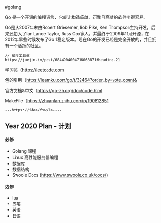 #golang

Go 是一个开源的编程语言，它能让构造简单、可靠且高效的软件变得容易。

Go是从2007年末由Robert Griesemer, Rob Pike, Ken Thompson主持开发，后来还加入了Ian Lance Taylor, Russ Cox等人，并最终于2009年11月开源，在2012年早些时候发布了Go 1稳定版本。现在Go的开发已经是完全开放的，并且拥有一个活跃的社区。

	// 编程工具集
	https://juejin.im/post/6844904004716068871#heading-21

学习站（https://leetcode.com

包的引用（https://learnku.com/go/t/32464?order_by=vote_count&
	
官方文档&中文（https://go-zh.org/doc/code.html

MakeFile（https://zhuanlan.zhihu.com/p/190812851
	

	---https://idea/fxw/la----


## Year 2020 Plan - 计划 ##

#### 必修 ####

- Golang 课程
- Linux 高性能服务器编程
- 数据库
- 数据结构
- Swoole Docs (https://www.swoole.co.uk/docs/) 

#### 选修 ####

- lua
- 五笔
- 英语
- 日语
